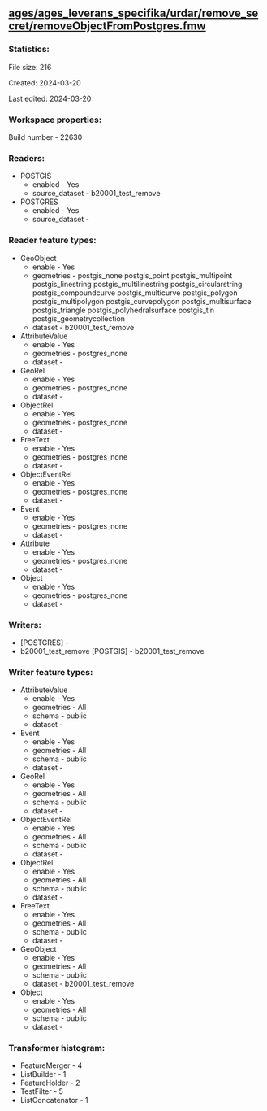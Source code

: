 ﻿## [ages/ages_leverans_specifika/urdar/remove_secret/removeObjectFromPostgres.fmw](https://github.com/kicki58/kix_working_dir/blob/master/ages/ages_leverans_specifika/urdar/remove_secret/removeObjectFromPostgres.fmw)

### Statistics:
File size: 216

Created: 2024-03-20

Last edited: 2024-03-20


### Workspace properties:
Build number    - 22630


### Readers:
*  POSTGIS
    * enabled    -  Yes
    * source_dataset    -   b20001_test_remove
*  POSTGRES
    * enabled    -  Yes
    * source_dataset    -   

### Reader feature types:
*  GeoObject
    * enable - Yes
    * geometries - postgis_none postgis_point postgis_multipoint postgis_linestring postgis_multilinestring postgis_circularstring postgis_compoundcurve postgis_multicurve postgis_polygon postgis_multipolygon postgis_curvepolygon postgis_multisurface postgis_triangle postgis_polyhedralsurface postgis_tin postgis_geometrycollection
    * dataset - b20001_test_remove
*  AttributeValue
    * enable - Yes
    * geometries - postgres_none
    * dataset - 
*  GeoRel
    * enable - Yes
    * geometries - postgres_none
    * dataset - 
*  ObjectRel
    * enable - Yes
    * geometries - postgres_none
    * dataset - 
*  FreeText
    * enable - Yes
    * geometries - postgres_none
    * dataset - 
*  ObjectEventRel
    * enable - Yes
    * geometries - postgres_none
    * dataset - 
*  Event
    * enable - Yes
    * geometries - postgres_none
    * dataset - 
*  Attribute
    * enable - Yes
    * geometries - postgres_none
    * dataset - 
*  Object
    * enable - Yes
    * geometries - postgres_none
    * dataset - 


### Writers:
*   [POSTGRES]    -   
*  b20001_test_remove [POSTGIS]    -   b20001_test_remove

### Writer feature types:
*  AttributeValue
    * enable - Yes
    * geometries - All
    * schema - public
    * dataset - 
*  Event
    * enable - Yes
    * geometries - All
    * schema - public
    * dataset - 
*  GeoRel
    * enable - Yes
    * geometries - All
    * schema - public
    * dataset - 
*  ObjectEventRel
    * enable - Yes
    * geometries - All
    * schema - public
    * dataset - 
*  ObjectRel
    * enable - Yes
    * geometries - All
    * schema - public
    * dataset - 
*  FreeText
    * enable - Yes
    * geometries - All
    * schema - public
    * dataset - 
*  GeoObject
    * enable - Yes
    * geometries - All
    * schema - public
    * dataset - b20001_test_remove
*  Object
    * enable - Yes
    * geometries - All
    * schema - public
    * dataset - 

### Transformer histogram:
*  FeatureMerger    -   4
*  ListBuilder    -   1
*  FeatureHolder    -   2
*  TestFilter    -   5
*  ListConcatenator    -   1

